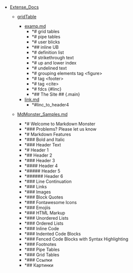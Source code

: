 - <a href = "E:\Node_projects\Node_Way\NBase\_Md\_Index\__Arch\_Md\Part_I\content\Docs\Markdown_DOCS\Extense_Docs\cat.Extense_Docs\dir.Extense_Docs.md">Extense_Docs</a>
    - <a href = "E:\Node_projects\Node_Way\NBase\_Md\_Index\__Arch\_Md\Part_I\content\Docs\Markdown_DOCS\Extense_Docs\gridTable\cat.gridTable\dir.gridTable.md">gridTable</a>
        - <a href = "E:\Node_projects\Node_Way\NBase\_Md\_Index\__Arch\_Md\Part_I\content\Docs\Markdown_DOCS\Extense_Docs\gridTable\examp.md">examp.md</a>
            - *# grid tables
            - *# pipe tables
            - *# user blicks
            - *## inline UB
            - *# definition list
            - *# strikethrough text
            - *# up and lower index
            - *# undelined text
            - *# grouping elements tag \<figure>
            - *# tag \<footer>
            - *# tag \<cite>
            - *# fdcs  {#linc}
            - *## The Site ##    {.main}
        - <a href = "E:\Node_projects\Node_Way\NBase\_Md\_Index\__Arch\_Md\Part_I\content\Docs\Markdown_DOCS\Extense_Docs\gridTable\link.md">link.md</a>
            - *#linc_to_header4
    
    - <a href = "E:\Node_projects\Node_Way\NBase\_Md\_Index\__Arch\_Md\Part_I\content\Docs\Markdown_DOCS\Extense_Docs\MdMonster_Samples.md">MdMonster_Samples.md</a>
        - *# Welcome to Markdown Monster
        - *### Problems? Please let us know
        - *# Markdown Features
        - *### Bold and Italic
        - *### Header Text
        - *# Header 1
        - *## Header 2
        - *### Header 3
        - *#### Header 4
        - *##### Header 5
        - *###### Header 6
        - *### Line Continuation
        - *### Links
        - *### Images
        - *### Block Quotes
        - *### Fontawesome Icons
        - *### Emojiis
        - *### HTML Markup
        - *### Unordered Lists
        - *### Ordered Lists
        - *### Inline Code
        - *### Indented Code Blocks 
        - *### Fenced Code Blocks with Syntax Highlighting
        - *### Footnotes
        - *### Pipe Tables
        - *### Grid Tables
        - *### Ссылки
        - *## Картинки
